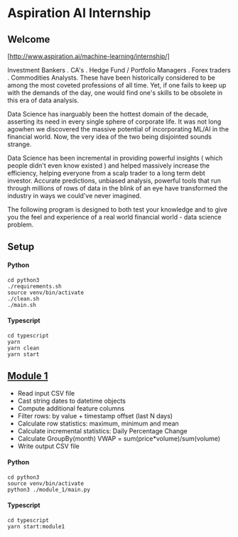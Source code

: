 # Aspiration AI Internship


## Welcome
[http://www.aspiration.ai/machine-learning/internship/]

Investment Bankers . CA's . Hedge Fund / Portfolio Managers . Forex traders . Commodities Analysts. These have been historically considered to be among the most coveted professions of all time. Yet, if one fails to keep up with the demands of the day, one would find one's skills to be obsolete in this era of data analysis.

Data Science has inarguably been the hottest domain of the decade, asserting its need in every single sphere of corporate life. It was not long agowhen we discovered the massive potential of incorporating ML/AI in the financial world. Now, the very idea of the two being disjointed sounds strange.

Data Science has been incremental in providing powerful insights ( which people didn't even know existed ) and helped massively increase the efficiency, helping everyone from a scalp trader to a long term debt investor. Accurate predictions, unbiased analysis, powerful tools that run through millions of rows of data in the blink of an eye have transformed the industry in ways we could've never imagined.

The following program is designed to both test your knowledge and to give you the feel and experience of a real world financial world - data science problem. 


## Setup

#### Python
```
cd python3
./requirements.sh
source venv/bin/activate
./clean.sh
./main.sh
```

#### Typescript
```
cd typescript
yarn
yarn clean
yarn start
```


## [Module 1](MODULE_1.md)

- Read input CSV file
- Cast string dates to datetime objects
- Compute additional feature columns
- Filter rows: by value + timestamp offset (last N days)
- Calculate row statistics: maximum, minimum and mean
- Calculate incremental statistics: Daily Percentage Change 
- Calculate GroupBy(month) VWAP = sum(price*volume)/sum(volume)
- Write output CSV file 

#### Python
```
cd python3
source venv/bin/activate
python3 ./module_1/main.py
```

#### Typescript
```
cd typescript
yarn start:module1
```



 
